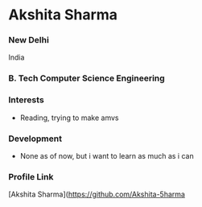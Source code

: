 # Akshita Sharma

### New Delhi

India

### B. Tech Computer Science Engineering


### Interests

- Reading, trying to make amvs

### Development

- None as of now, but i want to learn as much as i can


### Profile Link

[Akshita Sharma](https://github.com/Akshita-5harma
